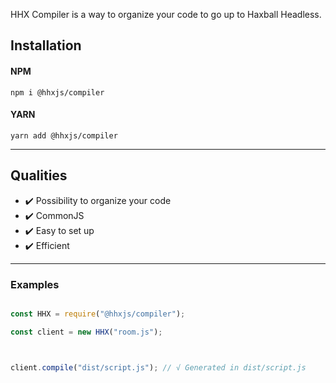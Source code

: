 HHX Compiler is a way to organize your code to go up to Haxball Headless.



## Installation

#### NPM

```
npm i @hhxjs/compiler
```

#### YARN

```
yarn add @hhxjs/compiler
```

-----

## Qualities

- ✔️ Possibility to organize your code
- ✔️ CommonJS
- ✔️ Easy to set up
- ✔️ Efficient

----

### Examples



```js

const HHX = require("@hhxjs/compiler");

const client = new HHX("room.js");



client.compile("dist/script.js"); // √ Generated in dist/script.js

```